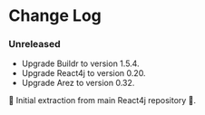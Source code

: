 # Change Log

### Unreleased

* Upgrade Buildr to version 1.5.4.
* Upgrade React4j to version 0.20.
* Upgrade Arez to version 0.32.

 ‎🎉	Initial extraction from main React4j repository ‎🎉.
